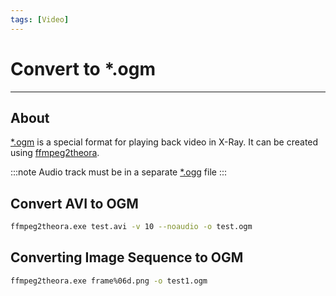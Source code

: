 ```yaml
---
tags: [Video]
---
```


# Convert to *.ogm

___

## About

[*.ogm](../../references/file-formats/audio-video/ogm.md) is a special format for playing back video in X-Ray. It can be created using [ffmpeg2theora](../../modding-tools/audio-video/ffmpeg2theora.md).

:::note
Audio track must be in a separate [*.ogg](../../references/file-formats/audio-video/ogg.md) file
:::

## Convert AVI to OGM

```bash
ffmpeg2theora.exe test.avi -v 10 --noaudio -o test.ogm
```

## Converting Image Sequence to OGM

```bash
ffmpeg2theora.exe frame%06d.png -o test1.ogm
```
